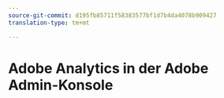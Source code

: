 ```yaml
---
source-git-commit: d195fb85711f58383577bf1d7b4da4078b909427
translation-type: tm+mt

---
```

# Adobe Analytics in der Adobe Admin-Konsole
